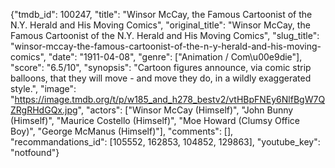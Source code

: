 {"tmdb_id": 100247, "title": "Winsor McCay, the Famous Cartoonist of the N.Y. Herald and His Moving Comics", "original_title": "Winsor McCay, the Famous Cartoonist of the N.Y. Herald and His Moving Comics", "slug_title": "winsor-mccay-the-famous-cartoonist-of-the-n-y-herald-and-his-moving-comics", "date": "1911-04-08", "genre": ["Animation / Com\u00e9die"], "score": "6.5/10", "synopsis": "Cartoon figures announce, via comic strip balloons, that they will move - and move they do, in a wildly exaggerated style.", "image": "https://image.tmdb.org/t/p/w185_and_h278_bestv2/vtHBpFNEy6NlfBgW7QZRgRHdGQx.jpg", "actors": ["Winsor McCay (Himself)", "John Bunny (Himself)", "Maurice Costello (Himself)", "Moe Howard (Clumsy Office Boy)", "George McManus (Himself)"], "comments": [], "recommandations_id": [105552, 162853, 104852, 129863], "youtube_key": "notfound"}